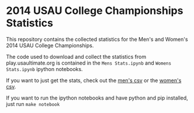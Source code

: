 2014 USAU College Championships Statistics
=========================================

This repository contains the collected statistics for the Men's and Women's 2014 USAU College Championships.

The code used to download and collect the statistics from play.usaultimate.org is contained in the `Mens Stats.ipynb` and `Womens Stats.ipynb` ipython notebooks.

If you want to just get the stats, check out the [men's csv](https://github.com/llimllib/2014collegechamps/blob/master/mens_gamestats.csv) or the
[women's csv](https://github.com/llimllib/2014collegechamps/blob/master/womens_gamestats.csv).

If you want to run the ipython notebooks and have python and pip installed, just run `make notebook`
